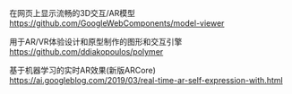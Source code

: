 在网页上显示流畅的3D交互/AR模型
https://github.com/GoogleWebComponents/model-viewer

用于AR/VR体验设计和原型制作的图形和交互引擎
https://github.com/ddiakopoulos/polymer

基于机器学习的实时AR效果(新版ARCore)
https://ai.googleblog.com/2019/03/real-time-ar-self-expression-with.html